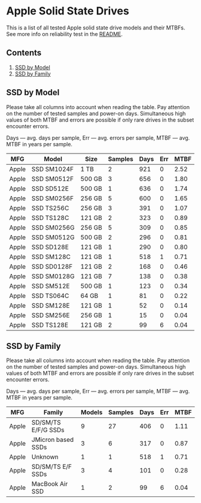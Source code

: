 Apple Solid State Drives
========================

This is a list of all tested Apple solid state drive models and their MTBFs. See
more info on reliability test in the [README](https://github.com/linuxhw/SMART).

Contents
--------

1. [ SSD by Model  ](#ssd-by-model)
2. [ SSD by Family ](#ssd-by-family)

SSD by Model
------------

Please take all columns into account when reading the table. Pay attention on the
number of tested samples and power-on days. Simultaneous high values of both MTBF
and errors are possible if only rare drives in the subset encounter errors.

Days   — avg. days per sample,
Err    — avg. errors per sample,
MTBF   — avg. MTBF in years per sample.

| MFG       | Model              | Size   | Samples | Days  | Err   | MTBF   |
|-----------|--------------------|--------|---------|-------|-------|--------|
| Apple     | SSD SM1024F        | 1 TB   | 2       | 921   | 0     | 2.52   |
| Apple     | SSD SM0512F        | 500 GB | 3       | 656   | 0     | 1.80   |
| Apple     | SSD SD512E         | 500 GB | 1       | 636   | 0     | 1.74   |
| Apple     | SSD SM0256F        | 256 GB | 5       | 600   | 0     | 1.65   |
| Apple     | SSD TS256C         | 256 GB | 3       | 391   | 0     | 1.07   |
| Apple     | SSD TS128C         | 121 GB | 2       | 323   | 0     | 0.89   |
| Apple     | SSD SM0256G        | 256 GB | 5       | 309   | 0     | 0.85   |
| Apple     | SSD SM0512G        | 500 GB | 2       | 296   | 0     | 0.81   |
| Apple     | SSD SD128E         | 121 GB | 1       | 290   | 0     | 0.80   |
| Apple     | SSD SM128C         | 121 GB | 1       | 518   | 1     | 0.71   |
| Apple     | SSD SD0128F        | 121 GB | 2       | 168   | 0     | 0.46   |
| Apple     | SSD SM0128G        | 121 GB | 7       | 138   | 0     | 0.38   |
| Apple     | SSD SM512E         | 500 GB | 1       | 123   | 0     | 0.34   |
| Apple     | SSD TS064C         | 64 GB  | 1       | 81    | 0     | 0.22   |
| Apple     | SSD SM128E         | 121 GB | 1       | 52    | 0     | 0.14   |
| Apple     | SSD SM256E         | 256 GB | 1       | 15    | 0     | 0.04   |
| Apple     | SSD TS128E         | 121 GB | 2       | 99    | 6     | 0.04   |

SSD by Family
-------------

Please take all columns into account when reading the table. Pay attention on the
number of tested samples and power-on days. Simultaneous high values of both MTBF
and errors are possible if only rare drives in the subset encounter errors.

Days   — avg. days per sample,
Err    — avg. errors per sample,
MTBF   — avg. MTBF in years per sample.

| MFG       | Family                 | Models | Samples | Days  | Err   | MTBF   |
|-----------|------------------------|--------|---------|-------|-------|--------|
| Apple     | SD/SM/TS E/F/G SSDs    | 9      | 27      | 406   | 0     | 1.11   |
| Apple     | JMicron based SSDs     | 3      | 6       | 317   | 0     | 0.87   |
| Apple     | Unknown                | 1      | 1       | 518   | 1     | 0.71   |
| Apple     | SD/SM/TS E/F SSDs      | 3      | 4       | 101   | 0     | 0.28   |
| Apple     | MacBook Air SSD        | 1      | 2       | 99    | 6     | 0.04   |
